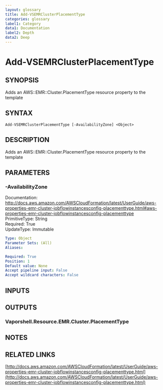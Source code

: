 ```yaml
---
layout: glossary
title: Add-VSEMRClusterPlacementType
categories: glossary
label1: Category
data1: Documentation
label2: Depth
data2: Deep
---
```


# Add-VSEMRClusterPlacementType

## SYNOPSIS
Adds an AWS::EMR::Cluster.PlacementType resource property to the template

## SYNTAX

```
Add-VSEMRClusterPlacementType [-AvailabilityZone] <Object>
```

## DESCRIPTION
Adds an AWS::EMR::Cluster.PlacementType resource property to the template

## PARAMETERS

### -AvailabilityZone
Documentation: http://docs.aws.amazon.com/AWSCloudFormation/latest/UserGuide/aws-properties-emr-cluster-jobflowinstancesconfig-placementtype.html#aws-properties-emr-cluster-jobflowinstancesconfig-placementtype    
PrimitiveType: String    
Required: True    
UpdateType: Immutable

```yaml
Type: Object
Parameter Sets: (All)
Aliases: 

Required: True
Position: 1
Default value: None
Accept pipeline input: False
Accept wildcard characters: False
```

## INPUTS

## OUTPUTS

### Vaporshell.Resource.EMR.Cluster.PlacementType

## NOTES

## RELATED LINKS

[http://docs.aws.amazon.com/AWSCloudFormation/latest/UserGuide/aws-properties-emr-cluster-jobflowinstancesconfig-placementtype.html](http://docs.aws.amazon.com/AWSCloudFormation/latest/UserGuide/aws-properties-emr-cluster-jobflowinstancesconfig-placementtype.html)

